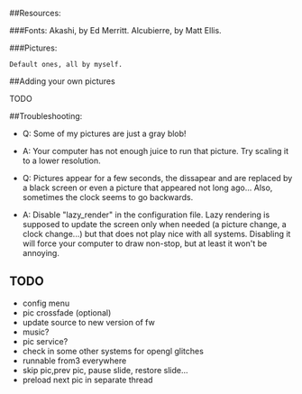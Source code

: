##Resources:

###Fonts:
	Akashi, by Ed Merritt.
	Alcubierre, by Matt Ellis.

###Pictures:

	Default ones, all by myself.

##Adding your own pictures

TODO

##Troubleshooting:

- Q: Some of my pictures are just a gray blob!
- A: Your computer has not enough juice to run that picture. Try scaling it to a lower resolution.

- Q: Pictures appear for a few seconds, the dissapear and are replaced by a black screen or even a picture that appeared not long ago... Also, sometimes the clock seems to go backwards.
- A: Disable "lazy_render" in the configuration file. Lazy rendering is supposed to update the screen only when needed (a picture change, a clock change...) but that does not play nice with all systems. Disabling it will force your computer to draw non-stop, but at least it won't be annoying.

## TODO

- config menu
- pic crossfade (optional)
- update source to new version of fw
- music?
- pic service?
- check in some other systems for opengl glitches
- runnable from3 everywhere
- skip pic,prev pic, pause slide, restore slide...
- preload next pic in separate thread
